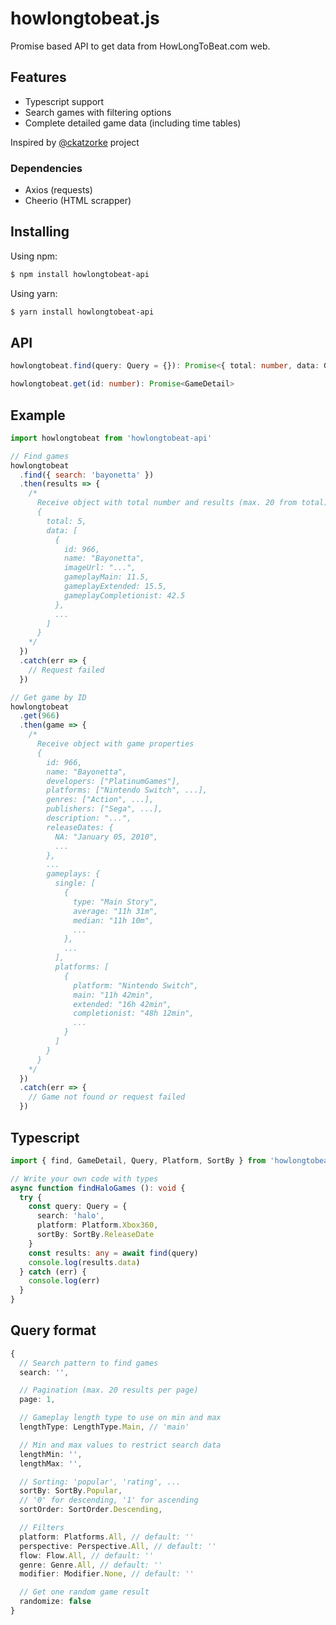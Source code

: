 # howlongtobeat.js

Promise based API to get data from HowLongToBeat.com web.

## Features

- Typescript support
- Search games with filtering options
- Complete detailed game data (including time tables)

Inspired by [@ckatzorke](https://github.com/ckatzorke/howlongtobeat) project

### Dependencies

- Axios (requests)
- Cheerio (HTML scrapper)

## Installing

Using npm:

```bash
$ npm install howlongtobeat-api
```

Using yarn:

```bash
$ yarn install howlongtobeat-api
```

## API

```typescript
howlongtobeat.find(query: Query = {}): Promise<{ total: number, data: GameResult[] }>

howlongtobeat.get(id: number): Promise<GameDetail>
```

## Example

```javascript
import howlongtobeat from 'howlongtobeat-api'

// Find games
howlongtobeat
  .find({ search: 'bayonetta' })
  .then(results => {
    /*
      Receive object with total number and results (max. 20 from total)
      {
        total: 5,
        data: [
          {
            id: 966,
            name: "Bayonetta",
            imageUrl: "...",
            gameplayMain: 11.5,
            gameplayExtended: 15.5,
            gameplayCompletionist: 42.5
          },
          ...
        ]
      }
    */
  })
  .catch(err => {
    // Request failed
  })

// Get game by ID
howlongtobeat
  .get(966)
  .then(game => {
    /*
      Receive object with game properties
      {
        id: 966,
        name: "Bayonetta",
        developers: ["PlatinumGames"],
        platforms: ["Nintendo Switch", ...],
        genres: ["Action", ...],
        publishers: ["Sega", ...],
        description: "...",
        releaseDates: {
          NA: "January 05, 2010",
          ...
        },
        ...
        gameplays: {
          single: [
            {
              type: "Main Story",
              average: "11h 31m",
              median: "11h 10m",
              ...
            },
            ...
          ],
          platforms: [
            {
              platform: "Nintendo Switch",
              main: "11h 42min",
              extended: "16h 42min",
              completionist: "48h 12min",
              ...
            }
          ]
        }
      }
    */
  })
  .catch(err => {
    // Game not found or request failed
  })
```

## Typescript

```typescript
import { find, GameDetail, Query, Platform, SortBy } from 'howlongtobeat'

// Write your own code with types
async function findHaloGames (): void {
  try {
    const query: Query = {
      search: 'halo',
      platform: Platform.Xbox360,
      sortBy: SortBy.ReleaseDate
    }
    const results: any = await find(query)
    console.log(results.data)
  } catch (err) {
    console.log(err)
  }
}
```

## Query format

```typescript
{
  // Search pattern to find games
  search: '',

  // Pagination (max. 20 results per page)
  page: 1,

  // Gameplay length type to use on min and max
  lengthType: LengthType.Main, // 'main'

  // Min and max values to restrict search data
  lengthMin: '',
  lengthMax: '',

  // Sorting: 'popular', 'rating', ...
  sortBy: SortBy.Popular,
  // '0' for descending, '1' for ascending
  sortOrder: SortOrder.Descending,

  // Filters
  platform: Platforms.All, // default: ''
  perspective: Perspective.All, // default: ''
  flow: Flow.All, // default: ''
  genre: Genre.All, // default: ''
  modifier: Modifier.None, // default: ''

  // Get one random game result
  randomize: false
}
```
